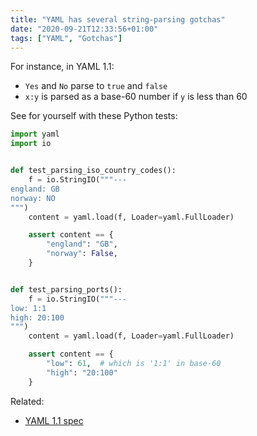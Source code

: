 ```yaml
---
title: "YAML has several string-parsing gotchas"
date: "2020-09-21T12:33:56+01:00"
tags: ["YAML", "Gotchas"]
---
```


For instance, in YAML 1.1:

- `Yes` and `No` parse to `true` and `false`
- `x:y` is parsed as a base-60 number if `y` is less than 60

See for yourself with these Python tests:

```py
import yaml
import io


def test_parsing_iso_country_codes():
    f = io.StringIO("""---
england: GB
norway: NO
""")
    content = yaml.load(f, Loader=yaml.FullLoader)

    assert content == {
        "england": "GB",
        "norway": False,
    }


def test_parsing_ports():
    f = io.StringIO("""---
low: 1:1
high: 20:100
""")
    content = yaml.load(f, Loader=yaml.FullLoader)

    assert content == {
        "low": 61,  # which is '1:1' in base-60
        "high": "20:100"
    }
```

Related:

- [YAML 1.1 spec](https://yaml.org/type/float.html)

